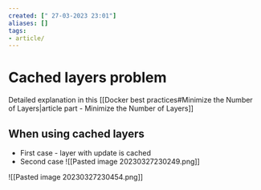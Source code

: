 ```yaml
---
created: [" 27-03-2023 23:01"]
aliases: []
tags:
- article/
---
```


# Cached layers problem

Detailed explanation in this [[Docker best practices#Minimize the Number of Layers|article part - Minimize the Number of Layers]]

## When using cached layers

- First case - layer with update is cached
- Second case
![[Pasted image 20230327230249.png]]



![[Pasted image 20230327230454.png]]